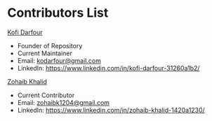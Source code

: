 # Contributors List
[Kofi Darfour](https://github.com/kodarfour) 
 - Founder of Repository
 - Current Maintainer
 - Email: <kodarfour@gmail.com>
 - LinkedIn: https://www.linkedin.com/in/kofi-darfour-31260a1b2/

[Zohaib Khalid](https://github.com/zohaibk04) 
 - Current Contributor
 - Email: <zohaibk1204@gmail.com>
 - LinkedIn: https://www.linkedin.com/in/zohaib-khalid-1420a1230/
